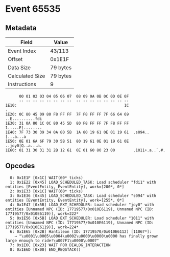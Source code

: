 # Event 65535

## Metadata

| Field           | Value    |
|-----------------|----------|
| Event Index     | 43/113   |
| Offset          | 0x1E1F   |
| Data Size       | 79 bytes |
| Calculated Size | 79 bytes |
| Instructions    | 9        |

```
      00 01 02 03 04 05 06 07  08 09 0A 0B 0C 0D 0E 0F
      -- -- -- -- -- -- -- --  -- -- -- -- -- -- -- --
1E10:                                               1C                 .
1E20: 0C 80 45 09 80 F8 FF FF  7F F8 FF FF 7F 66 64 69  ..E..........fdi
1E30: 31 0A 80 1C 0C 80 45 5D  80 F8 FF FF 7F F8 FF FF  1.....E]........
1E40: 7F 73 30 39 34 0A 80 5B  1A 80 19 61 0E 01 19 61  .s094..[...a...a
1E50: 0E 01 6A 6F 79 30 5B 51  80 19 61 0E 01 19 61 0E  ..joy0[Q..a...a.
1E60: 01 31 30 31 31 2B 12 61  0E 01 60 80 23 00        .1011+.a..`.#.  
```

## Opcodes

```
  0: 0x1E1F [0x1C] WAIT(60* ticks)
  1: 0x1E22 [0x45] LOAD_SCHEDULED_TASK: Load scheduler "fdi1" with entities [EventEntity, EventEntity], work=[200*, 0*]
  2: 0x1E33 [0x1C] WAIT(60* ticks)
  3: 0x1E36 [0x45] LOAD_SCHEDULED_TASK: Load scheduler "s094" with entities [EventEntity, EventEntity], work=[255*, 0*]
  4: 0x1E47 [0x5B] LOAD_EXT_SCHEDULER: Load scheduler "joy0" with entities [Unnamed NPC (ID: 17719577/0x010E6119), Unnamed NPC (ID: 17719577/0x010E6119)], work=222*
  5: 0x1E56 [0x5B] LOAD_EXT_SCHEDULER: Load scheduler "1011" with entities [Unnamed NPC (ID: 17719577/0x010E6119), Unnamed NPC (ID: 17719577/0x010E6119)], work=224*
  6: 0x1E65 [0x2B] Hantileon (ID: 17719570/0x010E6112) [11067*]:
    → "\u0001\u0005\u0004\u0002\u0000\u0000\u0000 has finally grown large enough to ride!\u007F1\u0000\u0007"
  7: 0x1E6C [0x23] WAIT_FOR_DIALOG_INTERACTION
  8: 0x1E6D [0x00] END_REQSTACK()
```
